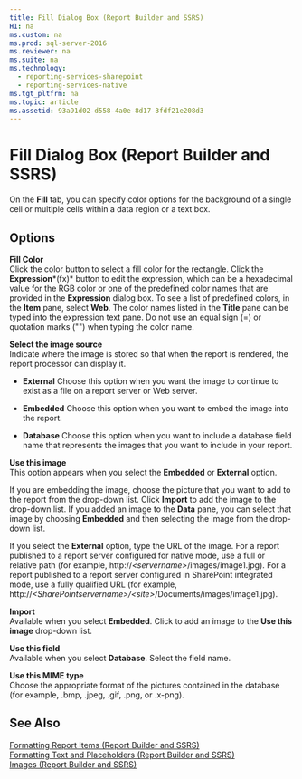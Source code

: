 ```yaml
---
title: Fill Dialog Box (Report Builder and SSRS)
H1: na
ms.custom: na
ms.prod: sql-server-2016
ms.reviewer: na
ms.suite: na
ms.technology: 
  - reporting-services-sharepoint
  - reporting-services-native
ms.tgt_pltfrm: na
ms.topic: article
ms.assetid: 93a91d02-d558-4a0e-8d17-3fdf21e208d3
---
```

# Fill Dialog Box (Report Builder and SSRS)
  On the **Fill** tab, you can specify color options for the background of a single cell or multiple cells within a data region or a text box.  
  
## Options  
 **Fill Color**  
 Click the color button to select a fill color for the rectangle. Click the **Expression***\(fx\)* button to edit the expression, which can be a hexadecimal value for the RGB color or one of the predefined color names that are provided in the **Expression** dialog box. To see a list of predefined colors, in the **Item** pane, select **Web**. The color names listed in the **Title** pane can be typed into the expression text pane. Do not use an equal sign \(\=\) or quotation marks \(""\) when typing the color name.  
  
 **Select the image source**  
 Indicate where the image is stored so that when the report is rendered, the report processor can display it.  
  
-   **External** Choose this option when you want the image to continue to exist as a file on a report server or Web server.  
  
-   **Embedded** Choose this option when you want to embed the image into the report.  
  
-   **Database** Choose this option when you want to include a database field name that represents the images that you want to include in your report.  
  
 **Use this image**  
 This option appears when you select the **Embedded** or **External** option.  
  
 If you are embedding the image, choose the picture that you want to add to the report from the drop\-down list. Click **Import** to add the image to the drop\-down list. If you added an image to the **Data** pane, you can select that image by choosing **Embedded** and then selecting the image from the drop\-down list.  
  
 If you select the **External** option, type the URL of the image. For a report published to a report server configured for native mode, use a full or relative path \(for example, http:\/\/*\<servername\>*\/images\/image1.jpg\). For a report published to a report server configured in SharePoint integrated mode, use a fully qualified URL \(for example, http:\/\/*\<SharePointservername\>\/\<site\>*\/Documents\/images\/image1.jpg\).  
  
 **Import**  
 Available when you select **Embedded**. Click to add an image to the **Use this image** drop\-down list.  
  
 **Use this field**  
 Available when you select **Database**. Select the field name.  
  
 **Use this MIME type**  
 Choose the appropriate format of the pictures contained in the database \(for example, .bmp, .jpeg, .gif, .png, or .x\-png\).  
  
## See Also  
 [Formatting Report Items &#40;Report Builder and SSRS&#41;](../../Topics/TopicNameNotContainA/Formatting-Report-Items--Report-Builder-and-SSRS-.md)   
 [Formatting Text and Placeholders &#40;Report Builder and SSRS&#41;](../../Topics/TopicNameNotContainA/Formatting-Text-and-Placeholders--Report-Builder-and-SSRS-.md)   
 [Images &#40;Report Builder and SSRS&#41;](../../Topics/TopicNameNotContainA/Images--Report-Builder-and-SSRS-.md)  
  
  